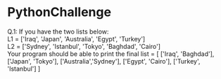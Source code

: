 # PythonChallenge

Q.1: If you have the two lists below:<br>
L1 = ['Iraq', 'Japan', 'Australia', 'Egypt', 'Turkey'] <br>
L2 = ['Sydney', 'Istanbul', 'Tokyo', 'Baghdad', 'Cairo'] <br>
Your program should be able to print the final list = [ ['Iraq', 'Baghdad'], ['Japan', 'Tokyo'], ['Australia','Sydney'], ['Egypt', 'Cairo'], ['Turkey', 'Istanbul'] ]
